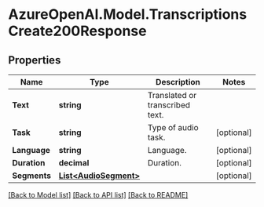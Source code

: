# AzureOpenAI.Model.TranscriptionsCreate200Response

## Properties

Name | Type | Description | Notes
------------ | ------------- | ------------- | -------------
**Text** | **string** | Translated or transcribed text. | 
**Task** | **string** | Type of audio task. | [optional] 
**Language** | **string** | Language. | [optional] 
**Duration** | **decimal** | Duration. | [optional] 
**Segments** | [**List&lt;AudioSegment&gt;**](AudioSegment.md) |  | [optional] 

[[Back to Model list]](../README.md#documentation-for-models) [[Back to API list]](../README.md#documentation-for-api-endpoints) [[Back to README]](../README.md)

